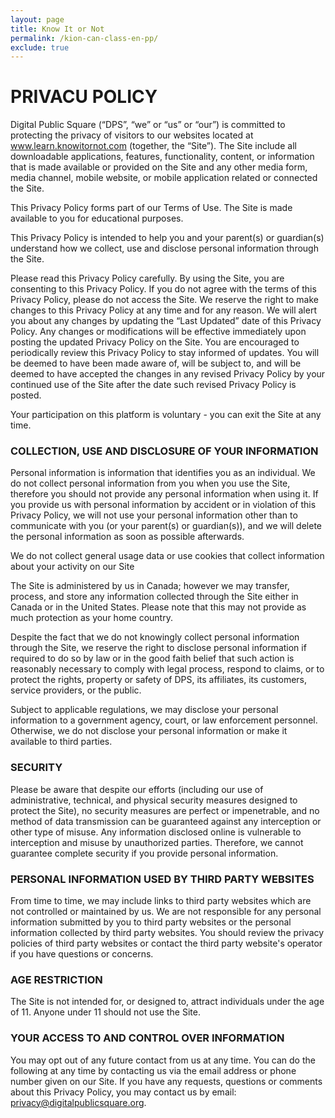 ```yaml
---
layout: page
title: Know It or Not
permalink: /kion-can-class-en-pp/
exclude: true
---
```


# **PRIVACU POLICY**

Digital Public Square (“DPS”, “we” or “us” or “our”) is committed to protecting the privacy of visitors to our websites located at www.learn.knowitornot.com (together, the “Site”). The Site include all downloadable applications, features, functionality, content, or information that is made available or provided on the Site and any other media form, media channel, mobile website, or mobile application related or connected the Site.

This Privacy Policy forms part of our Terms of Use. The Site is made available to you for educational purposes. 

This Privacy Policy is intended to help you and your parent(s) or guardian(s) understand how we collect, use and disclose personal information through the Site. 

Please read this Privacy Policy carefully. By using the Site, you are consenting to this Privacy Policy. If you do not agree with the terms of this Privacy Policy, please do not access the Site. We reserve the right to make changes to this Privacy Policy at any time and for any reason. We will alert you about any changes by updating the “Last Updated” date of this Privacy Policy. Any changes or modifications will be effective immediately upon posting the updated Privacy Policy on the Site. You are encouraged to periodically review this Privacy Policy to stay informed of updates. You will be deemed to have been made aware of, will be subject to, and will be deemed to have accepted the changes in any revised Privacy Policy by your continued use of the Site after the date such revised Privacy Policy is posted. 

Your participation on this platform is voluntary - you can exit the Site at any time. 

### **COLLECTION, USE AND DISCLOSURE OF YOUR INFORMATION**

Personal information is information that identifies you as an individual. We do not collect personal information from you when you use the Site, therefore you should not provide any personal information when using it. If you provide us with personal information by accident or in violation of this Privacy Policy, we will not use your personal information other than to communicate with you (or your parent(s) or guardian(s)), and we will delete the personal information as soon as possible afterwards. 

We do not collect general usage data or use cookies that collect information about your activity on our Site

The Site is administered by us in Canada; however we may transfer, process, and store any information collected through the Site either in Canada or in the United States. Please note that this may not provide as much protection as your home country. 

Despite the fact that we do not knowingly collect personal information through the Site, we reserve the right to disclose personal information if required to do so by law or in the good faith belief that such action is reasonably necessary to comply with legal process, 
respond to claims, or to protect the rights, property or safety of DPS, its affiliates, its customers, service providers, or the public. 

Subject to applicable regulations, we may disclose your personal information to a government agency, court, or law enforcement personnel. Otherwise, we do not disclose your personal information or make it available to third parties. 

### **SECURITY**

Please be aware that despite our efforts (including our use of administrative, technical, and physical security measures designed to protect the Site), no security measures are perfect or impenetrable, and no method of data transmission can be guaranteed against any interception or other type of misuse. Any information disclosed online is vulnerable to interception and misuse by unauthorized parties. Therefore, we cannot guarantee complete security if you provide personal information. 

### **PERSONAL INFORMATION USED BY THIRD PARTY WEBSITES**

From time to time, we may include links to third party websites which are not controlled or maintained by us. We are not responsible for any personal information submitted by you to third party websites or the personal information collected by third party websites. You should review the privacy policies of third party websites or contact the third party website's operator if you have questions or concerns. 

### **AGE RESTRICTION**

The Site is not intended for, or designed to, attract individuals under the age of 11. Anyone under 11 should not use the Site. 

### **YOUR ACCESS TO AND CONTROL OVER INFORMATION**

You may opt out of any future contact from us at any time. You can do the following at any time by contacting us via the email address or phone number given on our Site. If you have any requests, questions or comments about this Privacy Policy, you may contact us by email: [privacy@digitalpublicsquare.org](mailto:privacy@digitalpublicsquare.org).

